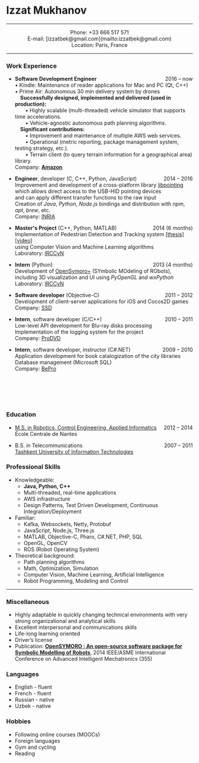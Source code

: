 # Izzat Mukhanov

---

<center>
Phone: +33 666 517 571<br>
E-mail: [izzatbek@gmail.com](mailto:izzatbek@gmail.com)<br>
Location: Paris, France
</center>

---

### Work Experience

* **Software Development Engineer**
<span style="float:right;">2016 – now</span><br>
• Kindle: Maintenance of reader applications for Mac and PC (Qt, C++)<br>
• Prime Air: Autonomous 30 min delivery system by drones<br>
&emsp;<b>Successfully designed, implemented and delivered (used in production):</b><br>
&emsp;&emsp;• Highly scalable (multi-threaded) vehicle simulator that supports time accelerations.<br>
&emsp;&emsp;• Vehicle-agnostic autonomous path planning algorithms.<br>
&emsp;<b>Significant contributions:</b><br>
&emsp;&emsp;• Improvement and maintenance of multiple AWS web services.<br>
&emsp;&emsp;• Operational (metric reporting, package management system, testing strategy, etc.).<br>
&emsp;&emsp;• Terrain client (to query terrain information for a geographical area) library.<br>
Company: <u>**Amazon**</u>

* **Engineer**, developer (C, C++, Python, JavaScript)
<span style="float:right;">2014 – 2016</span><br>
Improvement and development of a cross-platform library [libpointing](https://github.com/INRIA/libpointing)<br>
which allows direct access to the USB-HID pointing devices<br>
and can apply different transfer functions to the raw input<br>
Creation of *Java*, *Python*, *Node.js* bindings and distribution with *npm*, *apt*, *brew*, etc.<br>
Company: [INRIA](http://www.inria.fr/en/)

* **Master's Project** (C++, Python, MATLAB)
<span style="float:right;">2014 (6 months)</span><br>
Implementation of Pedestrian Detection and Tracking system
[[thesis]](https://izzatbek.github.io/thesis.pdf)
[[video]](https://www.youtube.com/watch?v=o-HAwKvbs8c)<br>
using Computer Vision and Machine Learning algorithms<br>
Laboratory: [IRCCyN](http://www.irccyn.ec-nantes.fr/en/)

* **Intern** (Python)
<span style="float:right;">2013 (4 months)</span><br>
Development of [OpenSymoro+](https://github.com/symoro/symoro) (SYmbolic MOdeling of RObots),<br>
including 3D visualization and UI using *PyOpenGL* and *wxPython*<br>
Laboratory: [IRCCyN](http://www.irccyn.ec-nantes.fr/en/)

* **Software developer** (Objective-C)
<span style="float:right;">2011 – 2012</span><br>
Development of client-server applications for iOS and Cocos2D games<br>
Company: [SSD](http://www.ssdsoftwaresolutions.com)

* **Intern**, software developer (C/C++)
<span style="float:right;">2010 – 2011</span><br>
Low-level API development for Blu-ray disks processing<br>
Implementation of the logging system for the project<br>
Company: <u>ProDVD</u>

* **Intern**, software developer, instructor (C#.NET)
<span style="float:right;">2009 – 2010</span><br>
Application development for book catalogization of the city libraries<br>
Database management (Microsoft SQL)<br>
Company: [BePro](http://bepro.uz/en-US)

<br><br><br><br>

### Education

* [M.S. in Robotics, Control Engineering, Applied Informatics](http://masteraria.irccyn.ec-nantes.fr/index.php/presentationaria-en)
<span style="float:right;">2012 – 2014</span><br>
École Centrale de Nantes

* B.S. in Telecommunications
<span style="float:right;">2007 – 2011</span><br>
[Tashkent University of Information Technologies](https://tuit.uz/en/site/index?lang=en)

### Professional Skills

* Knowledgeable:
	* **Java, Python, C++**
	* Multi-threaded, real-time applications
	* AWS infrastructure
	* Design Patterns, Test Driven Development, Continuous Integration/Deployment
* Familiar:
	* Kafka, Websockets, Netty, Protobuf
	* JavaScript, Node.js, Three.js
	* MATLAB, Objective-C, Pharo, C#.NET, PHP, SQL
	* OpenGL, OpenCV
	* ROS (Robot Operating System)
* Theoretical background:
	* Path planning algorithms
	* Math, Optimization, Simulation
	* Computer Vision, Machine Learning, Artificial Intelligence
	* Robot Programming, Modeling and Control

---

### Miscellaneous

* Highly adaptable in quickly changing technical environments with very strong organizational
and analytical skills
* Excellent interpersonal and communications skills
* Life-long learning oriented
* Driver’s license
* Publication: **[OpenSYMORO : An open-source software package for Symbolic Modelling of Robots](https://hal.archives-ouvertes.fr/hal-01025919)**, 2014 IEEE/ASME International Conference on Advanced Intelligent Mechatronics (355)

### Languages

* English - fluent
* French - fluent
* Russian - native
* Uzbek - native

### Hobbies

* Following online courses (MOOCs)
* Foreign languages
* Gym and cycling
* Reading
